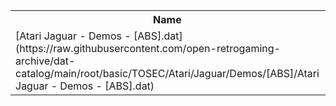 <table>
<tr><th>Name</th><th>Size</th></tr>
<tr><td>[Atari Jaguar - Demos - [ABS].dat](https://raw.githubusercontent.com/open-retrogaming-archive/dat-catalog/main/root/basic/TOSEC/Atari/Jaguar/Demos/[ABS]/Atari Jaguar - Demos - [ABS].dat)</td><td>952</td></tr>
</table>
